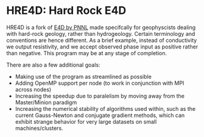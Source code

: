 # HRE4D: Hard Rock E4D
HRE4D is a fork of [E4D by PNNL](https://github.com/pnnl/E4D) made specifcally for geophyscists dealing with hard-rock geology, rather than hydrogeology. Certain terminology and conventions are hence different. As a brief example, instead of conductivity we output resistivity, and we accept observed phase input as positive rather than negative. This program may be at any stage of completion.

There are also a few additional goals:
 * Making use of the program as streamlined as possible
 * Adding OpenMP support per node (to work in conjunction with MPI across nodes)
 * Increasing the speedup due to paralelism by moving away from the Master/Minion paradigm
 * Increasing the numerical stability of algorithms used within, such as the current Gauss-Newton and conjugate gradient methods, which can exhibit strange behavior for very large datasets on small machines/clusters.

